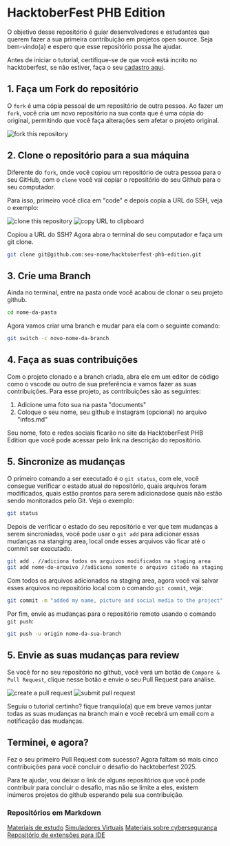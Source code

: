 # HacktoberFest PHB Edition
O objetivo desse repositório é guiar desenvolvedores e estudantes que querem fazer a sua primeira contribuição em  projetos open source. Seja bem-vindo(a) e espero que esse repositório possa lhe ajudar.

Antes de iniciar o tutorial, certifique-se de que você está incrito no hacktoberfest, se não estiver, faça o seu [cadastro aqui](https://hacktoberfest.com/).


## 1. Faça um Fork do repositório
O `fork` é uma cópia pessoal de um repositório de outra pessoa. Ao fazer um `fork`, você cria um novo repositório na sua conta que é uma cópia do original, permitindo que você faça alterações sem afetar o projeto original.

<img src="https://firstcontributions.github.io/assets/Readme/fork.png" alt="fork this repository" />

## 2. Clone o repositório para a sua máquina
Diferente do `fork`, onde você copiou um repositório de outra pessoa para o seu GitHub, com o `clone` você vai copiar o repositório do seu Github para o seu computador. 

Para isso, primeiro você clica em "code" e depois copia a URL do SSH, veja o exemplo:

<img src="https://firstcontributions.github.io/assets/Readme/clone.png" alt="clone this repository" />

<img src="https://firstcontributions.github.io/assets/Readme/copy-to-clipboard.png" alt="copy URL to clipboard" />

Copiou a URL do SSH? Agora abra o terminal do seu computador e faça um git clone.
```bash
git clone git@github.com:seu-nome/hacktoberfest-phb-edition.git
```

## 3. Crie uma Branch 
Ainda no terminal, entre na pasta onde você acabou de clonar o seu projeto github.
```bash 
cd nome-da-pasta
```
Agora vamos criar uma branch e mudar para ela com o seguinte comando:
```bash
git switch -c novo-nome-da-branch
```

## 4. Faça as suas contribuições
Com o projeto clonado e a branch criada, abra ele em um editor de código como o vscode ou outro de sua preferência e vamos fazer as suas contribuições. Para esse projeto, as contribuições são as seguintes:

1. Adicione uma foto sua na pasta "documents"
2. Coloque o seu nome, seu github e instagram (opcional) no arquivo "infos.md"

Seu nome, foto e redes sociais ficarão no site da HacktoberFest PHB Edition que você pode acessar pelo link na descrição do repositório.

## 5. Sincronize as mudanças 
O primeiro comando a ser executado é o `git status`, com ele, você consegue verificar o estado atual do repositório, quais arquivos foram modificados, quais estão prontos para serem adicionadose quais não estão sendo monitorados pelo Git. Veja o exemplo: 

```bash 
git status
```

Depois de verificar o estado do seu repositório e ver que tem mudanças a serem sincroniadas, você pode usar o `git add` para adicionar essas mudanças na stanging area, local onde esses arquivos vão ficar até o commit ser executado. 
```bash
git add . //adiciona todos os arquivos modificados na staging area
git add nome-do-arquivo //adiciona somente o arquivo citado na staging area
``` 

Com todos os arquivos adicionados na staging area, agora você vai salvar esses arquivos no repositório local com o comando `git commit`, veja: 
```bash
git commit -m "added my name, picture and social media to the project"
```

Por fim, envie as mudanças para o repositório remoto usando o comando `git push`:
```bash
git push -u origin nome-da-sua-branch
```

## 5. Envie as suas mudanças para review
Se você for no seu repositório no github, você verá um botão de `Compare & Pull Request`, clique nesse botão e envie o seu Pull Request para análise.

<img src="https://firstcontributions.github.io/assets/Readme/compare-and-pull.png" alt="create a pull request" />

<img src="https://firstcontributions.github.io/assets/Readme/submit-pull-request.png" alt="submit pull request" />

Seguiu o tutorial certinho? fique tranquilo(a) que em breve vamos juntar todas as suas mudanças na branch main e você recebrá um email com a notificação das mudanças. 

## Terminei, e agora?
Fez o seu primeiro Pull Request com sucesso? Agora faltam só mais cinco contribuições para você concluir o desafio do hacktoberfest 2025.

Para te ajudar, vou deixar o link de alguns repositórios que você pode contribuir para concluir o desafio, mas não se limite a eles, existem inúmeros projetos do github esperando pela sua contribuição.

### Repositórios em Markdown 
[Materiais de estudo]()
[Simuladores Virtuais]()
[Materiais sobre cybersegurança]()
[Repositório de extensões para IDE]()
